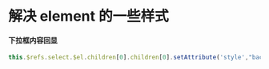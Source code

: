 # 解决 element 的一些样式
#### 下拉框内容回显
```ts
this.$refs.select.$el.children[0].children[0].setAttribute('style',"background:url("+ icon +") no-repeat 10px;background-size: 30px 30px;color:#333;padding-left: 50px;");
```
